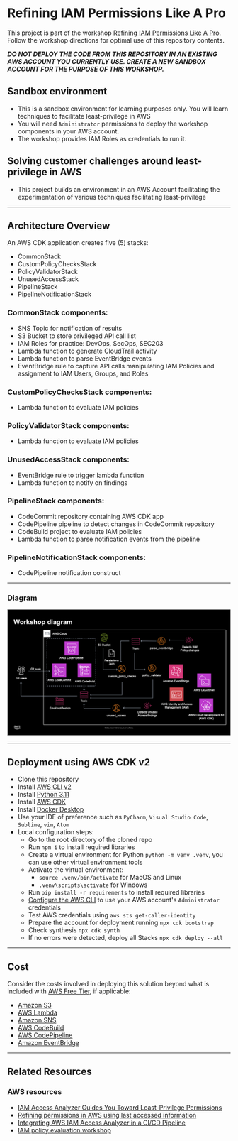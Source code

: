 # Refining IAM Permissions Like A Pro

This project is part of the workshop [Refining IAM Permissions Like A Pro](https://catalog.workshops.aws/refining-iam-permissions-like-a-pro). Follow the workshop directions for optimal use of this repository contents.

***DO NOT DEPLOY THE CODE FROM THIS REPOSITORY IN AN EXISTING AWS ACCOUNT YOU CURRENTLY USE. CREATE A NEW SANDBOX ACCOUNT FOR THE PURPOSE OF THIS WORKSHOP.***

## Sandbox environment
* This is a sandbox environment for learning purposes only. You will learn techniques to facilitate least-privilege in AWS
* You will need `Administrator` permissions to deploy the workshop components in your AWS account.
* The workshop provides IAM Roles as credentials to run it.

## Solving customer challenges around least-privilege in AWS
* This project builds an environment in an AWS Account facilitating the experimentation of various techniques facilitating least-privilege

* * *

## Architecture Overview

An AWS CDK application creates five (5) stacks:
- CommonStack
- CustomPolicyChecksStack
- PolicyValidatorStack
- UnusedAccessStack
- PipelineStack
- PipelineNotificationStack


### CommonStack components:
* SNS Topic for notification of results
* S3 Bucket to store privileged API call list
* IAM Roles for practice: DevOps, SecOps, SEC203
* Lambda function to generate CloudTrail activity
* Lambda function to parse EventBridge events
* EventBridge rule to capture API calls manipulating IAM Policies and assignment to IAM Users, Groups, and Roles

### CustomPolicyChecksStack components:
* Lambda function to evaluate IAM policies

### PolicyValidatorStack components:
* Lambda function to evaluate IAM policies

### UnusedAccessStack components:
* EventBridge rule to trigger lambda function
* Lambda function to notify on findings

### PipelineStack components:
* CodeCommit repository containing AWS CDK app
* CodePipeline pipeline to detect changes in CodeCommit repository
* CodeBuild project to evaluate IAM policies
* Lambda function to parse notification events from the pipeline

### PipelineNotificationStack components:
* CodePipeline notification construct

* * * 
### Diagram

![Image](readme-images/diagram.png)

* * *

## Deployment using AWS CDK v2
* Clone this repository
* Install [AWS CLI v2](https://docs.aws.amazon.com/cli/latest/userguide/install-cliv2.html)
* Install [Python 3.11](https://www.python.org/downloads/) 
* Install [AWS CDK](https://docs.aws.amazon.com/cdk/latest/guide/getting_started.html)
* Install [Docker Desktop](https://www.docker.com/products/docker-desktop/)
* Use your IDE of preference such as `PyCharm`, `Visual Studio Code`, `Sublime`, `vim`, `Atom`
* Local configuration steps:
  * Go to the root directory of the cloned repo 
  * Run `npm i` to install required libraries
  * Create a virtual environment for Python `python -m venv .venv`, you can use other virtual environment tools
  * Activate the virtual environment:
    * `source .venv/bin/activate` for MacOS and Linux
    * `.venv\scripts\activate` for Windows
  * Run `pip install -r requirements` to install required libraries
  * [Configure the AWS CLI](https://docs.aws.amazon.com/cli/latest/userguide/cli-chap-configure.html) to use your AWS account's `Administrator` credentials
  * Test AWS credentials using `aws sts get-caller-identity`
  * Prepare the account for deployment running `npx cdk bootstrap`
  * Check synthesis `npx cdk synth`
  * If no errors were detected, deploy all Stacks `npx cdk deploy --all`

* * *

## Cost

Consider the costs involved in deploying this solution beyond what is included with [AWS Free Tier](https://aws.amazon.com/free/), if applicable:

* [Amazon S3](https://aws.amazon.com/s3/pricing/)
* [AWS Lambda](https://aws.amazon.com/lambda/pricing/)
* [Amazon SNS](https://aws.amazon.com/sns/pricing/)
* [AWS CodeBuild](https://aws.amazon.com/codebuild/pricing/)
* [AWS CodePipeline](https://aws.amazon.com/codepipeline/pricing/)
* [Amazon EventBridge](https://aws.amazon.com/eventbridge/pricing/)

* * *


## Related Resources

### AWS resources
* [IAM Access Analyzer Guides You Toward Least-Privilege Permissions](https://aws.amazon.com/iam/features/analyze-access/)
* [Refining permissions in AWS using last accessed information](https://docs.aws.amazon.com/IAM/latest/UserGuide/access_policies_access-advisor.html)
* [Integrating AWS IAM Access Analyzer in a CI/CD Pipeline](https://catalog.us-east-1.prod.workshops.aws/workshops/fff8e490-f397-43d2-ae26-737a6dc4ac68/en-US)
* [IAM policy evaluation workshop](https://catalog.us-east-1.prod.workshops.aws/workshops/6dc3124a-6bd4-46eb-b5c4-be438a82ba3d/en-US)